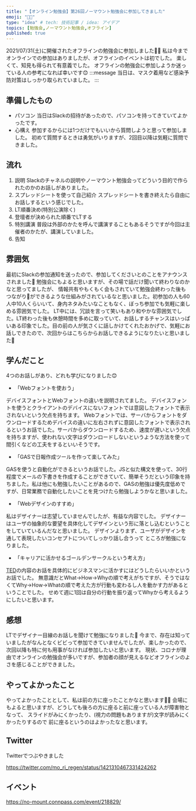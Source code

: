 ```yaml
---
title: "【オンライン勉強会】第26回ノーマウント勉強会に参加してきました"
emoji: "👩‍🏫"
type: "idea" # tech: 技術記事 / idea: アイデア
topics: [勉強会,ノーマウント勉強会,オフライン]
published: true
---
```


2021/07/31(土)に開催されたオフラインの勉強会に参加しました🙋‍♂️
私は今までオンラインでの参加はありましたが、オフラインのイベントは初でした。
楽しくて、知見も得られて有意義でした。
オフラインの勉強会に参加しようか迷っている人の参考になれば幸いです😊
:::message
当日は、マスク着用など感染予防対策はしっかり取られていました。
:::

## 準備したもの

- パソコン
    当日はSlackの招待があったので、パソコンを持ってきていてよかったです。
- 心構え
    参加するからには1つだけでもいいから質問しようと思って参加しました。
    初めて質問するときは勇気がいりますが、2回目以降は気軽に質問できました。

## 流れ

1. 説明
    Slackのチャネルの説明やノーマウント勉強会ってどういう目的で作られたのかのお話しがありました。
2. スプレッドシートを使って自己紹介
    スプレッドシートを書き終えたら自由にお話しするという感じでした。
3. LT順番決め(特別公演除く)
4. 登壇者が決められた順番でLTする
5. 特別講演
    普段は外部のかたを呼んで講演することもあるそうですが今回は主催者のかたが、講演していました。
6. 告知


## 雰囲気

最初にSlackの参加通知を送ったので、参加してくださいとのことをアナウンスされました📣
勉強会にもよると思いますが、その場で話だけ聞いて終わりなのかなと思ってましたが、
情報共有やもくもく会もされていて勉強会終わった後もつながり🤝ができるような仕組みがされているなと思いました。初参加の人も60人中10人くらいいて、身内ネタみたいなこともなく、ぼっち参加でも気軽に楽しめる雰囲気でした。
LT中には、冗談を言って笑いもあり和やかな雰囲気でした。LT終わった後も休憩時間を多めに取っていて、お話しするチャンスはいっぱいある印象でした。目の前の人が気さくに話しかけてくれたおかげで、気軽にお話しできたので、次回からはこちらからお話しできるようになりたいと思いました📣

## 学んだこと

4つのお話しがあり、どれも学びになりました😊

- 「Webフォントを使おう」

デバイスフォントとWebフォントの違いを説明されてました。
デバイスフォントを使うとクライアントのデバイスにないフォントでは意図したフォントで表示されないという欠点を持ちます。
Webフォントでは、サーバからフォントをダウンロードするためデバイスの違いに左右されずに意図したフォントで表示されるというお話でした。サーバからダウンロードするため、速度が遅いという欠点を持ちますが、使われない文字はダウンロードしないというような方法を使って間引くなどの工夫をするといいそうです。

- 「GASで日報作成ツールを作って楽してみた」

GASを使うと自動化ができるというお話でした。JSと似た構文を使って、30行程度でメールの下書きを作成することができていて、簡単そうだという印象を持ちました。私は他にも勉強したいことがあるので、GASの勉強は優先度低めですが、日常業務で自動化したいことを見つけたら勉強しようかなと思いました。

- 「Webデザインのすすめ」

私はデザイナーは志望していませんでしたが、有益な内容でした。
デザイナーはユーザの抽象的な要望を具体化してデザインという形に落とし込むということをしていているんだなと思いました。
デザインよりまず、ユーザがデザインを通して表現したいコンセプトについてしっかり話し合うって
ところが勉強になりました。

- 「キャリアに活かせるゴールデンサークルという考え方」

[TED](https://www.ted.com/talks/simon_sinek_how_great_leaders_inspire_action#t-3365)の内容のお話を具体的にビジネスマンに活かすにはどうしたらいいかというお話でした。
無意識だとWhat→How→Whyの順で考えがちですが、そうではなくてWhy→How→Whatの順で考えた方が行動も変わるし人を動かす力があるということでした。
せめて週に1回は自分の行動を振り返ってWhyから考えるようにしたいと思います。

## 感想

LTでデザイナー目線のお話しを聞けて勉強になりました📄
今まで、存在は知っていましたがなんとなくビビって参加できていませんでしたが、楽しかったので、次回以降も特に何も用事がなければ参加したいと思います。
現状、コロナが理由でオンラインの勉強会が多いですが、参加者の顔が見えるなどオフラインのよさを感じることができました。

## やってよかったこと

やってよかったこととして、私は前の方に座ったことかなと思います🧎‍♀️
会場にもよると思いますが、どうしても後ろの方に座ると前に座っている人が障害物となって、
スライドがみにくかったり、(視力の問題もありますが)文字が読みにくかったりするので
前に座るというのはよかったなと思います。

## Twitter

Twitterでつぶやきました

https://twitter.com/mo_ri_regen/status/1421310467331424262


## イベント

https://no-mount.connpass.com/event/218829/
